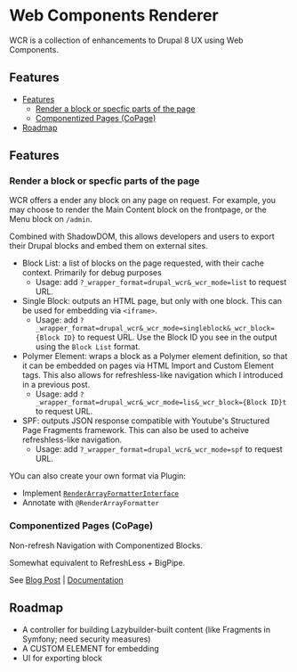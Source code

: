 # Web Components Renderer
WCR is a collection of enhancements to Drupal 8 UX using Web Components.

<!-- START doctoc generated TOC please keep comment here to allow auto update -->
<!-- DON'T EDIT THIS SECTION, INSTEAD RE-RUN doctoc TO UPDATE -->
## Features

- [Features](#features)
  - [Render a block or specfic parts of the page](#render-a-block-or-specfic-parts-of-the-page)
  - [Componentized Pages (CoPage)](#componentized-pages-copage)
- [Roadmap](#roadmap)

<!-- END doctoc generated TOC please keep comment here to allow auto update -->
## Features

### Render a block or specfic parts of the page
WCR offers a ender any block on any page on request. For example, you may choose to render the Main Content block on the frontpage, or the Menu block on `/admin`. 

Combined with ShadowDOM, this allows developers and users to export their Drupal blocks and embed them on external sites.

 - Block List: a list of blocks on the page requested, with their cache context. Primarily for debug purposes
   - Usage: add `?_wrapper_format=drupal_wcr&_wcr_mode=list` to request URL.
 - Single Block: outputs an HTML page, but only with one block. This can be used for embedding via `<iframe>`.
   - Usage: add `?_wrapper_format=drupal_wcr&_wcr_mode=singleblock&_wcr_block={Block ID}` to request URL. Use the Block ID you see in the output using the `Block List` format.
 - Polymer Element: wraps a block as a Polymer element definition, so that it can be embedded on pages via HTML Import and Custom Element tags. This also allows for refreshless-like navigation which I introduced in a previous post. 
   - Usage: add `?_wrapper_format=drupal_wcr&_wcr_mode=lis&_wcr_block={Block ID}t` to request URL.
 - SPF: outputs JSON response compatible with Youtube's Structured Page Fragments framework. This can also be used to acheive refreshless-like navigation. 
   - Usage: add `?_wrapper_format=drupal_wcr&_wcr_mode=spf` to request URL.

YOu can also create your own format via Plugin:
 - Implement [`RenderArrayFormatterInterface`](src/Plugin/wcr/RenderArrayFormatterInterface.php)
 - Annotate with `@RenderArrayFormatter`

### Componentized Pages (CoPage)

Non-refresh Navigation with Componentized Blocks.

Somewhat equivalent to RefreshLess + BigPipe.

See [Blog Post](https://blog.radiumz.org/en/post/33/gsoc-2016-more-app-experience-drupal) | [Documentation](.docs/AjaxNavigation.md)

## Roadmap
 - A controller for building Lazybuilder-built content (like Fragments in Symfony; need security measures)
 - A CUSTOM ELEMENT for embedding
 - UI for exporting block
